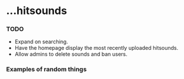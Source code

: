 # ...hitsounds

### TODO

-   Expand on searching.
-   Have the homepage display the most recently uploaded hitsounds.
-   Allow admins to delete sounds and ban users.

### Examples of random things
